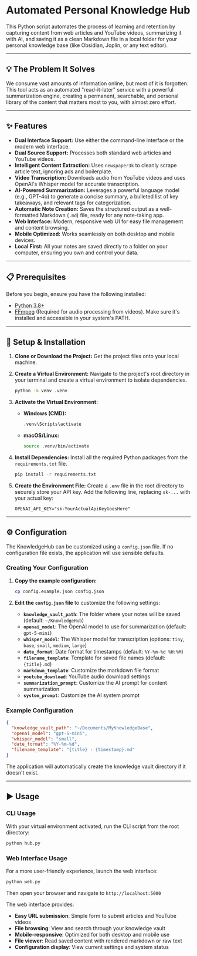 # Automated Personal Knowledge Hub

This Python script automates the process of learning and retention by capturing content from web articles and YouTube videos, summarizing it with AI, and saving it as a clean Markdown file in a local folder for your personal knowledge base (like Obsidian, Joplin, or any text editor).

---

## 💡 The Problem It Solves

We consume vast amounts of information online, but most of it is forgotten. This tool acts as an automated "read-it-later" service with a powerful summarization engine, creating a permanent, searchable, and personal library of the content that matters most to you, with almost zero effort.

---

## ✨ Features

-   **Dual Interface Support:** Use either the command-line interface or the modern web interface.
-   **Dual Source Support:** Processes both standard web articles and YouTube videos.
-   **Intelligent Content Extraction:** Uses `newspaper3k` to cleanly scrape article text, ignoring ads and boilerplate.
-   **Video Transcription:** Downloads audio from YouTube videos and uses OpenAI's Whisper model for accurate transcription.
-   **AI-Powered Summarization:** Leverages a powerful language model (e.g., GPT-4o) to generate a concise summary, a bulleted list of key takeaways, and relevant tags for categorization.
-   **Automatic Note Creation:** Saves the structured output as a well-formatted Markdown (`.md`) file, ready for any note-taking app.
-   **Web Interface:** Modern, responsive web UI for easy file management and content browsing.
-   **Mobile Optimized:** Works seamlessly on both desktop and mobile devices.
-   **Local First:** All your notes are saved directly to a folder on your computer, ensuring you own and control your data.

---

## 📋 Prerequisites

Before you begin, ensure you have the following installed:

-   [Python 3.8+](https://www.python.org/downloads/)
-   [FFmpeg](https://ffmpeg.org/download.html) (Required for audio processing from videos). Make sure it's installed and accessible in your system's PATH.

---

## 🚀 Setup & Installation

1.  **Clone or Download the Project:**
    Get the project files onto your local machine.

2.  **Create a Virtual Environment:**
    Navigate to the project's root directory in your terminal and create a virtual environment to isolate dependencies.
    ```bash
    python -m venv .venv
    ```

3.  **Activate the Virtual Environment:**
    -   **Windows (CMD):**
        ```cmd
        .venv\Scripts\activate
        ```
    -   **macOS/Linux:**
        ```bash
        source .venv/bin/activate
        ```

4.  **Install Dependencies:**
    Install all the required Python packages from the `requirements.txt` file.
    ```bash
    pip install -r requirements.txt
    ```

5.  **Create the Environment File:**
    Create a `.env` file in the root directory to securely store your API key. Add the following line, replacing `sk-...` with your actual key:
    ```
    OPENAI_API_KEY="sk-YourActualApiKeyGoesHere"
    ```

---

## ⚙️ Configuration

The KnowledgeHub can be customized using a `config.json` file. If no configuration file exists, the application will use sensible defaults.

### Creating Your Configuration

1.  **Copy the example configuration:**
    ```bash
    cp config.example.json config.json
    ```

2.  **Edit the `config.json` file** to customize the following settings:

    -   **`knowledge_vault_path`**: The folder where your notes will be saved (default: `~/KnowledgeHub`)
    -   **`openai_model`**: The OpenAI model to use for summarization (default: `gpt-5-mini`)
    -   **`whisper_model`**: The Whisper model for transcription (options: `tiny`, `base`, `small`, `medium`, `large`)
    -   **`date_format`**: Date format for timestamps (default: `%Y-%m-%d %H:%M`)
    -   **`filename_template`**: Template for saved file names (default: `{title}.md`)
    -   **`markdown_template`**: Customize the markdown file format
    -   **`youtube_download`**: YouTube audio download settings
    -   **`summarization_prompt`**: Customize the AI prompt for content summarization
    -   **`system_prompt`**: Customize the AI system prompt

### Example Configuration

```json
{
  "knowledge_vault_path": "~/Documents/MyKnowledgeBase",
  "openai_model": "gpt-5-mini",
  "whisper_model": "small",
  "date_format": "%Y-%m-%d",
  "filename_template": "{title} - {timestamp}.md"
}
```

The application will automatically create the knowledge vault directory if it doesn't exist.

---

## ▶️ Usage

### CLI Usage

With your virtual environment activated, run the CLI script from the root directory:

```bash
python hub.py
```

### Web Interface Usage

For a more user-friendly experience, launch the web interface:

```bash
python web.py
```

Then open your browser and navigate to `http://localhost:5000`

The web interface provides:
- **Easy URL submission**: Simple form to submit articles and YouTube videos
- **File browsing**: View and search through your knowledge vault
- **Mobile-responsive**: Optimized for both desktop and mobile use
- **File viewer**: Read saved content with rendered markdown or raw text
- **Configuration display**: View current settings and system status